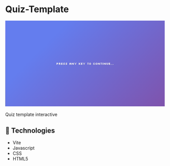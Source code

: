 # Quiz-Template

<a href="https://alissonthx.github.io/Quiz-Template/"><img src="./public/assets/img/quiz-template.png" alt="quiz template image" /></a>

<p>Quiz template interactive</p>

<h2>🚀 Technologies</h2>
<ul>
<li>
Vite
</li>
<li>
Javascript
</li>	
<li>
CSS
</li>
<li>
HTML5
</li>
<u>




